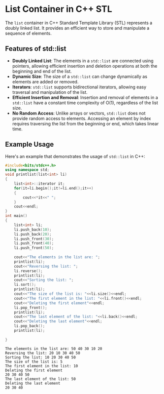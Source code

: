 # List Container in C++ STL

The `list` container in C++ Standard Template Library (STL) represents a doubly linked list. It provides an efficient way to store and manipulate a sequence of elements.

## Features of std::list

- **Doubly Linked List**: The elements in a `std::list` are connected using pointers, allowing efficient insertion and deletion operations at both the beginning and end of the list.
- **Dynamic Size**: The size of a `std::list` can change dynamically as elements are added or removed.
- **Iterators**: `std::list` supports bidirectional iterators, allowing easy traversal and manipulation of the list.
- **Efficient Insertion and Removal**: Insertion and removal of elements in a `std::list` have a constant time complexity of O(1), regardless of the list size.
- **No Random Access**: Unlike arrays or vectors, `std::list` does not provide random access to elements. Accessing an element by index requires traversing the list from the beginning or end, which takes linear time.

## Example Usage

Here's an example that demonstrates the usage of `std::list` in C++:

```cpp
#include<bits/stdc++.h>
using namespace std;
void printlist(list<int> li)
{
    list<int>::iterator it;
    for(it=li.begin();it!=li.end();it++)
    {
        cout<<*it<<" ";
    }
    cout<<endl;
}
int main()
{
    list<int> li;
    li.push_back(10);
    li.push_back(20);
    li.push_front(30);
    li.push_front(40);
    li.push_front(50);
    
    cout<<"The elements in the list are: ";
    printlist(li);
    cout<<"Reversing the list: ";
    li.reverse();
    printlist(li);
    cout<<"Sorting the list: ";
    li.sort();
    printlist(li);
    cout<<"The size of the list is: "<<li.size()<<endl;
    cout<<"The first element in the list: "<<li.front()<<endl;
    cout<<"Deleting the first element"<<endl;
    li.pop_front();
    printlist(li);
    cout<<"The last element of the list: "<<li.back()<<endl;
    cout<<"Deleting the last element"<<endl;
    li.pop_back();
    printlist(li);
    
}
```
```
The elements in the list are: 50 40 30 10 20
Reversing the list: 20 10 30 40 50
Sorting the list: 10 20 30 40 50
The size of the list is: 5
The first element in the list: 10
Deleting the first element
20 30 40 50
The last element of the list: 50
Deleting the last element
20 30 40
```
